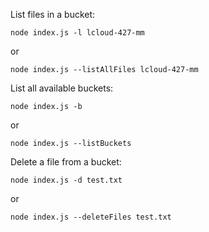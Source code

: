 
List files in a bucket:

``` shell
node index.js -l lcloud-427-mm
```
or

``` shell
node index.js --listAllFiles lcloud-427-mm
```

List all available buckets:

``` shell
node index.js -b 
```
or 

``` shell
node index.js --listBuckets
```
Delete a file from a bucket:

```
node index.js -d test.txt
```
or 

```
node index.js --deleteFiles test.txt
```
